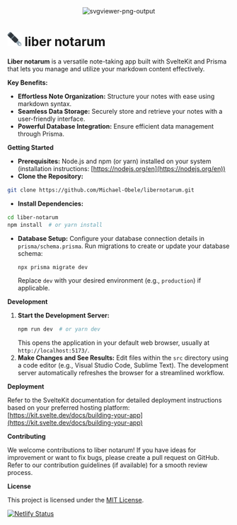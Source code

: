<div style="display: flex; justify-content: center; align-items: center;">
 <img src="https://i.ibb.co/vs0KBRb/svgviewer-png-output.png" alt="svgviewer-png-output" border="0">
</div>

<div style="display: flex; justify-content: center; align-items: center;">

</div>

# <img src="static/favicon/favicon-32x32.png" alt="svgviewer-png-output" border="0"> liber notarum

**Liber notarum** is a versatile note-taking app built with SvelteKit and Prisma that lets you manage and utilize your markdown content effectively.

**Key Benefits:**

- **Effortless Note Organization:** Structure your notes with ease using markdown syntax.
- **Seamless Data Storage:** Securely store and retrieve your notes with a user-friendly interface.
- **Powerful Database Integration:** Ensure efficient data management through Prisma.

**Getting Started**

- **Prerequisites:** Node.js and npm (or yarn) installed on your system (installation instructions: [https://nodejs.org/en](https://nodejs.org/en))
- **Clone the Repository:**

```bash
git clone https://github.com/Michael-Obele/libernotarum.git
```

- **Install Dependencies:**

```bash
cd liber-notarum
npm install  # or yarn install
```

- **Database Setup:**
  Configure your database connection details in `prisma/schema.prisma`.
  Run migrations to create or update your database schema:
  ```bash
  npx prisma migrate dev
  ```
  Replace `dev` with your desired environment (e.g., `production`) if applicable.

**Development**

1. **Start the Development Server:**
   ```bash
   npm run dev  # or yarn dev
   ```
   This opens the application in your default web browser, usually at `http://localhost:5173/`.
2. **Make Changes and See Results:**
   Edit files within the `src` directory using a code editor (e.g., Visual Studio Code, Sublime Text).
   The development server automatically refreshes the browser for a streamlined workflow.

**Deployment**

Refer to the SvelteKit documentation for detailed deployment instructions based on your preferred hosting platform: [https://kit.svelte.dev/docs/building-your-app](https://kit.svelte.dev/docs/building-your-app)

**Contributing**

We welcome contributions to liber notarum! If you have ideas for improvement or want to fix bugs, please create a pull request on GitHub. Refer to our contribution guidelines (if available) for a smooth review process.

**License**

This project is licensed under the [MIT License](https://opensource.org/licenses/MIT).

[![Netlify Status](https://api.netlify.com/api/v1/badges/b7b3ab7a-cbdf-4c19-b71b-93b3c876b945/deploy-status)](https://app.netlify.com/sites/libernotarum/deploys)
